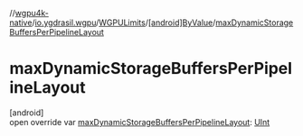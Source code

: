 //[wgpu4k-native](../../../../index.md)/[io.ygdrasil.wgpu](../../index.md)/[WGPULimits](../index.md)/[[android]ByValue](index.md)/[maxDynamicStorageBuffersPerPipelineLayout](max-dynamic-storage-buffers-per-pipeline-layout.md)

# maxDynamicStorageBuffersPerPipelineLayout

[android]\
open override var [maxDynamicStorageBuffersPerPipelineLayout](max-dynamic-storage-buffers-per-pipeline-layout.md): [UInt](https://kotlinlang.org/api/core/kotlin-stdlib/kotlin/-u-int/index.html)